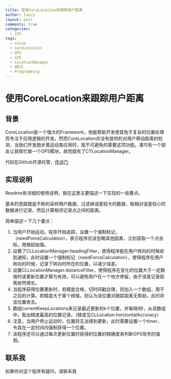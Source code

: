 ```yaml
---
title: 使用CoreLocation来跟踪用户距离
author: lancy
layout: post
comments: true
categories:
  - iOS
tags:
  - cocoa
  - CoreLocation
  - GPS
  - iOS
  - LocationManager
  - OBJC
  - Programming
---
```

# 使用CoreLocation来跟踪用户距离

## 背景
CoreLocation是一个强大的Framework，他能帮助开发使其免于复杂的位置处理而专注于应用逻辑的开发。然而CoreLocation并没有提供的对用户移动距离的检测，当我们开发跑步类运动类应用时，就不可避免的需要这项功能。凑巧有一个朋友让我帮忙做一个GPS模块，故而就有了CYLocationManager。

代码在Github开源托管，[传送门](https://github.com/lancy/LocationManager)

## 实现说明

Readme有详细的使用说明，我在这里主要描述一下实现的一些要点。

基本的思路既是不断的采样用户数据，过滤掉误差较大的数据，取相对误差较小的数据进行记录，然后计算相邻记录点之间的距离。

简单描述一下几个要点：

1. 当用户开始运动，程序开始追踪，设置一个强制标记，（needForceCalculation），表示程序应该忽略其他因素，立刻获取一个点坐标。用做起始值。
2. 设置了CLLocationManager.headingFilter，使得程序能在用户转向的时候收到通知，此时设置一个强制标记（needForceCalculation），使得程序在用户转向的时候，记录下转向时所在的位置，以减少误差。
3. 设置CLLocationManager.distanceFilter，使得程序在变化的位置大于一定数值时该更新位置才算为有效，可以避免用户在一个地方停留，由于误差记录距离依然增长。
4. 当程序获得位置更新时，若精度合格，切时间戳合理，则加入一个数组，用于之后的计算。若精度大于某个阀值，则认为该位置对跟踪距离无帮助，此时将该位置舍去。
5. 数组currentKeepLocations来记录最近更新的k个位置，并每隔t秒，从该数组中，取出精度最高的位置记录。（精度见CLLocation.horizontalAccuracy）
6. 注意，当用户停止运动时，位置将无法得到更新，此时需要设置一个timer，令其在一定时间内强制获得一个位置。
7. 该程序还可以通过每次更新位置时获得的位置的精确度来判断GPS信号的强弱。

## 联系我
如果你对这个程序有疑问，请联系我
